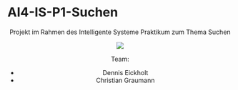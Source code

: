 # AI4-IS-P1-Suchen
<div align="center">

Projekt im Rahmen des Intelligente Systeme Praktikum zum Thema Suchen

![](https://im6.ezgif.com/tmp/ezgif-6-6689bffc00cf.gif)


Team:
- Dennis Eickholt
- Christian Graumann</div>
